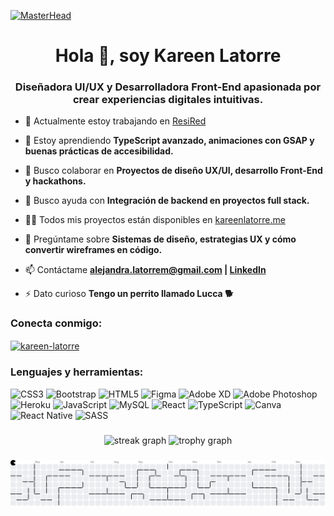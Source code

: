 [![MasterHead](https://github.com/user-attachments/assets/08488d31-4217-4ba8-a7a3-f03ea4cf94c4)](https://kareenlatorre.me)

<h1 align="center">Hola 👋, soy Kareen Latorre</h1>
<h3 align="center">Diseñadora UI/UX y Desarrolladora Front-End apasionada por crear experiencias digitales intuitivas.</h3>
<img align="right" alt "coding" width="400" src="https://github.com/user-attachments/assets/a383a892-92ab-490d-a73d-adbc9fe516b2">


- 🔭 Actualmente estoy trabajando en [ResiRed](https://resired.site)

- 🌱 Estoy aprendiendo **TypeScript avanzado, animaciones con GSAP y buenas prácticas de accesibilidad.**

- 👯 Busco colaborar en **Proyectos de diseño UX/UI, desarrollo Front-End y hackathons.**

- 🤝 Busco ayuda con **Integración de backend en proyectos full stack.**

- 👨‍💻 Todos mis proyectos están disponibles en [kareenlatorre.me](https://kareenlatorre.me)

- 💬 Pregúntame sobre **Sistemas de diseño, estrategias UX y cómo convertir wireframes en código.**

- 📫 Contáctame **alejandra.latorrem@gmail.com | [LinkedIn](https://www.linkedin.com/in/kareen-latorre)**

- ⚡ Dato curioso **Tengo un perrito llamado Lucca 🐕**

<h3 align="left">Conecta conmigo:</h3>
<p align="left">
<a href="https://linkedin.com/in/kareen-latorre" target="blank"><img align="center" src="https://raw.githubusercontent.com/rahuldkjain/github-profile-readme-generator/master/src/images/icons/Social/linked-in-alt.svg" alt="kareen-latorre" height="30" width="40" /></a>
</p>

<h3 align="left">Lenguajes y herramientas:</h3>

![CSS3](https://img.shields.io/badge/css3-%231572B6.svg?style=for-the-badge&logo=css3&logoColor=white) ![Bootstrap](https://img.shields.io/badge/bootstrap-%238511FA.svg?style=for-the-badge&logo=bootstrap&logoColor=white) ![HTML5](https://img.shields.io/badge/html5-%23E34F26.svg?style=for-the-badge&logo=html5&logoColor=white) ![Figma](https://img.shields.io/badge/figma-%23F24E1E.svg?style=for-the-badge&logo=figma&logoColor=white) ![Adobe XD](https://img.shields.io/badge/Adobe%20XD-470137?style=for-the-badge&logo=Adobe%20XD&logoColor=#FF61F6) ![Adobe Photoshop](https://img.shields.io/badge/git-%23F05033.svg?style=for-the-badge&logo=git&logoColor=white) ![Heroku](https://img.shields.io/badge/heroku-%23430098.svg?style=for-the-badge&logo=heroku&logoColor=white) ![JavaScript](https://img.shields.io/badge/javascript-%23323330.svg?style=for-the-badge&logo=javascript&logoColor=%23F7DF1E) ![MySQL](https://img.shields.io/badge/mysql-4479A1.svg?style=for-the-badge&logo=mysql&logoColor=white) ![React](https://img.shields.io/badge/react-%2320232a.svg?style=for-the-badge&logo=react&logoColor=%2361DAFB) ![TypeScript](https://img.shields.io/badge/typescript-%23007ACC.svg?style=for-the-badge&logo=typescript&logoColor=white) ![Canva](https://img.shields.io/badge/Canva-%2300C4CC.svg?style=for-the-badge&logo=Canva&logoColor=white) ![React Native](https://img.shields.io/badge/react_native-%2320232a.svg?style=for-the-badge&logo=react&logoColor=%2361DAFB) ![SASS](https://img.shields.io/badge/SASS-hotpink.svg?style=for-the-badge&logo=SASS&logoColor=white)
###

<div align="center">
  <img src="https://streak-stats.demolab.com?user=kareenlama&locale=es&mode=daily&theme=nord&hide_border=false&border_radius=5&date_format=j/n%5B/Y%5D&order=3" height="150" alt="streak graph"  />
  <img src="https://github-profile-trophy.vercel.app?username=kareenlama&theme=nord&column=2&row=1&margin-w=8&margin-h=8&no-bg=false&no-frame=false&order=4" height="150" alt="trophy graph"  />
</div>

###

<picture>
  <source media="(prefers-color-scheme: dark)" srcset="https://raw.githubusercontent.com/kareenlama/kareenlama/output/pacman-contribution-graph-dark.svg"/>
  <source media="(prefers-color-scheme: light)" srcset="https://raw.githubusercontent.com/kareenlama/kareenlama/output/pacman-contribution-graph.svg"/>
  <img alt="pacman contribution graph" src="https://raw.githubusercontent.com/kareenlama/kareenlama/output/pacman-contribution-graph.svg"/>
</picture>

###

